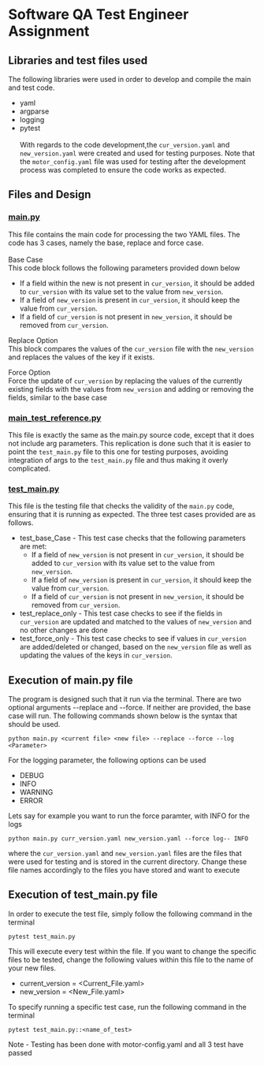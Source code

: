 # Software QA Test Engineer Assignment 
## <b>Libraries and test files used</b>
The following libraries were used in order to develop and compile the main and test code.
- yaml
- argparse
- logging
- pytest
<br> <br>With regards to the code development,the `cur_version.yaml` and `new_version.yaml` were created and used for testing purposes. Note that the `motor_config.yaml` file was used for testing after the development process was completed to ensure the code works as expected.
## <b>Files and Design</b>
### <u>main.py</u>
This file contains the main code for processing the two YAML files. The code has 3 cases, namely the base, replace and force case. <br><br>
Base Case <br>
This code block follows the following parameters provided down below
- If a field within the new is not present in `cur_version`, it should be
  added to `cur_version` with its value set to the value from `new_version`.
- If a field of `new_version` is present in `cur_version`, it should keep the
  value from `cur_version`.
- If a field of `cur_version` is not present in `new_version`, it should be
  removed from `cur_version`. <br>

Replace Option<br>
This block compares the values of the `cur_version` file with the `new_version` and replaces the values of the key if it exists. <br>

Force Option<br>
Force the update of `cur_version` by replacing the values of the currently existing fields with the values from `new_version` and adding or removing the fields, similar to the base case

### <u>main_test_reference.py</u>
This file is exactly the same as the main.py source code, except that it does not include arg parameters. This replication is done such that it is easier to point the `test_main.py` file to this one for testing purposes, avoiding integration of args to the `test_main.py` file and thus making it overly complicated.

### <u>test_main.py</u>
This file is the testing file that checks the validity of the `main.py` code, ensuring that it is running as expected.
The three test cases provided are as follows.
- test_base_Case - This test case checks that the following parameters are met:
  - If a field of `new_version` is not present in `cur_version`, it should be
  added to `cur_version` with its value set to the value from `new_version`.
  - If a field of `new_version` is present in `cur_version`, it should keep the
  value from `cur_version`.
  - If a field of `cur_version` is not present in `new_version`, it should be
  removed from `cur_version`.
- test_replace_only - This test case checks to see if the fields in `cur_version` are updated and matched to the values of `new_version` and no other changes are done
- test_force_only - This test case checks to see if values in `cur_version` are added/deleted or changed, based on the `new_version` file as well as updating the values of the keys in `cur_version`.

## <b>Execution of main.py file</b>
The program is designed such that it run via the terminal. There are two optional arguments --replace and --force. If neither are provided, the base case will run. The following commands shown below is the syntax that should be used.

```
python main.py <current file> <new file> --replace --force --log <Parameter>
```
For the logging parameter, the following options can be used
- DEBUG
- INFO
- WARNING
- ERROR

Lets say for example you want to run the force paramter, with INFO for the logs
```
python main.py curr_version.yaml new_version.yaml --force log-- INFO
```
where the `cur_version.yaml` and `new_version.yaml` files are the files that were used for testing and is stored in the current directory. Change these file names accordingly to the files you have stored and want to execute <br>

## <b>Execution of test_main.py file</b>
In order to execute the test file, simply follow the following command in the terminal
```
pytest test_main.py
```
This will execute every test within the file. If you want to change the specific files to be tested, change the following values within this file to the name of your new files.
- current_version = <Current_File.yaml>
- new_version = <New_File.yaml>

To specify running a specific test case, run the following command in the terminal
```
pytest test_main.py::<name_of_test>
```
Note - Testing has been done with motor-config.yaml and all 3 test have passed
